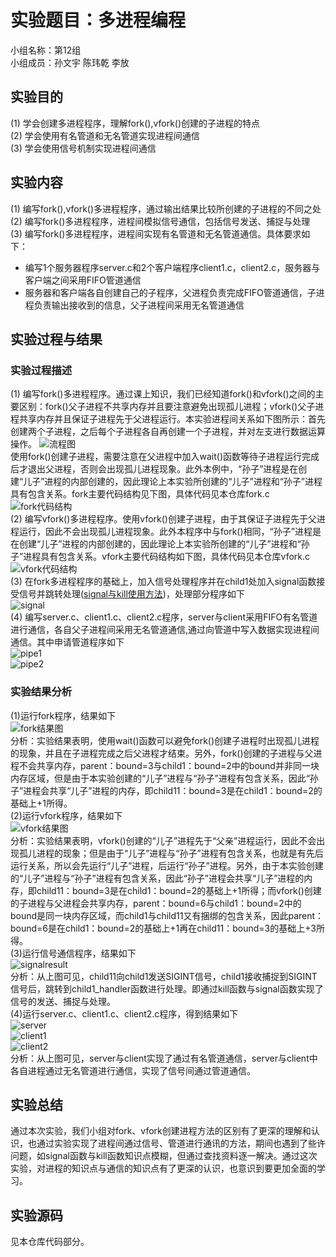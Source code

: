 # 实验题目：多进程编程
小组名称：第12组  
小组成员：孙文宇 陈玮乾 李放  
## 实验目的
(1) 学会创建多进程程序，理解fork(),vfork()创建的子进程的特点    
(2) 学会使用有名管道和无名管道实现进程间通信  
(3) 学会使用信号机制实现进程间通信     
## 实验内容
(1) 编写fork(),vfork()多进程程序，通过输出结果比较所创建的子进程的不同之处  
(2) 编写fork()多进程程序，进程间模拟信号通信，包括信号发送、捕捉与处理  
(3) 编写fork()多进程程序，进程间实现有名管道和无名管道通信。具体要求如下：  
* 编写1个服务器程序server.c和2个客户端程序client1.c，client2.c，服务器与客户端之间采用FIFO管道通信  
* 服务器和客户端各自创建自己的子程序，父进程负责完成FIFO管道通信，子进程负责输出接收到的信息，父子进程间采用无名管道通信    
## 实验过程与结果
### 实验过程描述
(1) 编写fork()多进程程序。通过课上知识，我们已经知道fork()和vfork()之间的主要区别：fork()父子进程不共享内存并且要注意避免出现孤儿进程；vfork()父子进程共享内存并且保证子进程先于父进程运行。本实验进程间关系如下图所示：首先创建两个子进程，之后每个子进程各自再创建一个子进程，并对左支进行数据运算操作。
![流程图](https://github.com/HaloTrouvaille/Embedded-Software-Group-12/blob/master/第二次作业及源码/图片/流程图.png)  
使用fork()创建子进程，需要注意在父进程中加入wait()函数等待子进程运行完成后才退出父进程，否则会出现孤儿进程现象。此外本例中，“孙子”进程是在创建“儿子”进程的内部创建的，因此理论上本实验所创建的“儿子”进程和“孙子”进程具有包含关系。fork主要代码结构见下图，具体代码见本仓库fork.c  
![fork代码结构](https://github.com/HaloTrouvaille/Embedded-Software-Group-12/blob/master/第二次作业及源码/图片/fork代码结构.png)  
(2) 编写vfork()多进程程序。使用vfork()创建子进程，由于其保证子进程先于父进程运行，因此不会出现孤儿进程现象。此外本程序中与fork()相同，“孙子”进程是在创建“儿子”进程的内部创建的，因此理论上本实验所创建的“儿子”进程和“孙子”进程具有包含关系。vfork主要代码结构如下图，具体代码见本仓库vfork.c  
![vfork代码结构](https://github.com/HaloTrouvaille/Embedded-Software-Group-12/blob/master/第二次作业及源码/图片/vfrok代码结构.png)  
(3) 在fork多进程程序的基础上，加入信号处理程序并在child1处加入signal函数接受信号并跳转处理([signal与kill使用方法](https://blog.csdn.net/qq_42152681/article/details/90261295))，处理部分程序如下  
![signal](https://github.com/HaloTrouvaille/Embedded-Software-Group-12/blob/master/第二次作业及源码/图片/signal.png)  
(4) 编写server.c、client1.c、client2.c程序，server与client采用FIFO有名管道进行通信，各自父子进程间采用无名管道通信,通过向管道中写入数据实现进程间通信。其中申请管道程序如下  
![pipe1](https://github.com/HaloTrouvaille/Embedded-Software-Group-12/blob/master/第二次作业及源码/图片/pipe1.png)  
![pipe2](https://github.com/HaloTrouvaille/Embedded-Software-Group-12/blob/master/第二次作业及源码/图片/pipe2.png)  
### 实验结果分析
(1)运行fork程序，结果如下  
![fork结果图](https://github.com/HaloTrouvaille/Embedded-Software-Group-12/blob/master/第二次作业及源码/图片/fork结果图.png)  
分析：实验结果表明，使用wait()函数可以避免fork()创建子进程时出现孤儿进程的现象，并且在子进程完成之后父进程才结束。另外，fork()创建的子进程与父进程不会共享内存，parent：bound=3与child1：bound=2中的bound并非同一块内存区域，但是由于本实验创建的“儿子”进程与“孙子”进程有包含关系，因此“孙子”进程会共享“儿子”进程的内存，即child11：bound=3是在child1：bound=2的基础上+1所得。  
(2)运行vfork程序，结果如下  
![vfork结果图](https://github.com/HaloTrouvaille/Embedded-Software-Group-12/blob/master/第二次作业及源码/图片/vfork结果图.png)  
分析：实验结果表明，vfork()创建的“儿子”进程先于“父亲”进程运行，因此不会出现孤儿进程的现象；但是由于“儿子”进程与“孙子”进程有包含关系，也就是有先后运行关系，所以会先运行“儿子”进程，后运行“孙子”进程。另外，由于本实验创建的“儿子”进程与“孙子”进程有包含关系，因此“孙子”进程会共享“儿子”进程的内存，即child11：bound=3是在child1：bound=2的基础上+1所得；而vfork()创建的子进程与父进程会共享内存，parent：bound=6与child1：bound=2中的bound是同一块内存区域，而child1与child11又有捆绑的包含关系，因此parent：bound=6是在child1：bound=2的基础上+1再在child11：bound=3的基础上+3所得。  
(3)运行信号通信程序，结果如下  
![signalresult](https://github.com/HaloTrouvaille/Embedded-Software-Group-12/blob/master/第二次作业及源码/图片/结果.png)  
分析：从上图可见，child11向child1发送SIGINT信号，child1接收捕捉到SIGINT信号后，跳转到child1_handler函数进行处理。即通过kill函数与signal函数实现了信号的发送、捕捉与处理。  
(4)运行server.c、client1.c、client2.c程序，得到结果如下  
![server](https://github.com/HaloTrouvaille/Embedded-Software-Group-12/blob/master/第二次作业及源码/图片/server.png)  
![client1](https://github.com/HaloTrouvaille/Embedded-Software-Group-12/blob/master/第二次作业及源码/图片/cilent1.png)  
![client2](https://github.com/HaloTrouvaille/Embedded-Software-Group-12/blob/master/第二次作业及源码/图片/client2.png)  
分析：从上图可见，server与client实现了通过有名管道通信，server与client中各自进程通过无名管道进行通信，实现了信号间通过管道通信。
## 实验总结
通过本次实验，我们小组对fork、vfork创建进程方法的区别有了更深的理解和认识，也通过实验实现了进程间通过信号、管道进行通讯的方法，期间也遇到了些许问题，如signal函数与kill函数知识点模糊，但通过查找资料逐一解决。通过这次实验，对进程的知识点与通信的知识点有了更深的认识，也意识到要更加全面的学习。  
## 实验源码
见本仓库代码部分。

